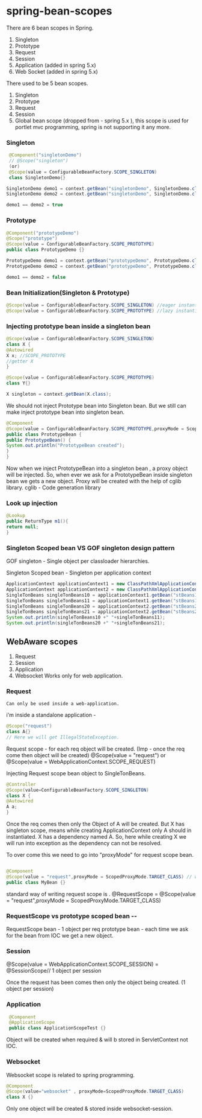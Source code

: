 # spring-bean-scopes

There are 6 bean scopes in Spring.

1. Singleton
2. Prototype
3. Request
4. Session
5. Application (added in spring 5.x)
6. Web Socket (added in spring 5.x)

There used to be 5 bean scopes.

1. Singleton
2. Prototype
3. Request
4. Session
5. Global bean scope (dropped from - spring 5.x ), this scope is used for portlet mvc programming, spring is not supporting it any more.

### Singleton

```java
 @Component("singletonDemo")
 // @Scope("singleton")
 (or)
 @Scope(value = ConfigurableBeanFactory.SCOPE_SINGLETON)
 class SingletonDemo{}

SingletonDemo demo1 = context.getBean("singletonDemo", SingletonDemo.class);
SingletonDemo demo2 = context.getBean("singletonDemo", SingletonDemo.class);

demo1 == demo2 = true
```

### Prototype

```java
@Component("prototypeDemo")
@Scope("prototype")
@Scope(value = ConfigurableBeanFactory.SCOPE_PROTOTYPE)
public class PrototypeDemo {}

PrototypeDemo demo1 = context.getBean("prototypeDemo", PrototypeDemo.class);
PrototypeDemo demo2 = context.getBean("prototypeDemo", PrototypeDemo.class);

demo1 == demo2 = false
```

### Bean Initialization(Singleton & Prototype)

```java
@Scope(value = ConfigurableBeanFactory.SCOPE_SINGLETON) //eager instantiation ()
@Scope(value = ConfigurableBeanFactory.SCOPE_PROTOTYPE) //lazy instantiation
```

### Injecting prototype bean inside a singleton bean

```java
@Scope(value = ConfigurableBeanFactory.SCOPE_SINGLETON)
class X {
@Autowired
X x; //SCOPE_PROTOTYPE
//getter X
}

@Scope(value = ConfigurableBeanFactory.SCOPE_PROTOTYPE)
class Y{}

X singleton = context.getBean(X.class);
```

We should not inject Prototype bean into Singleton bean.
But we still can make inject prototype bean into singleton bean.

```java
@Component
@Scope(value = ConfigurableBeanFactory.SCOPE_PROTOTYPE,proxyMode = ScopedProxyMode.TARGET_CLASS)
public class PrototypeBean {
public PrototypeBean() {
System.out.println("PrototypeBean created");
}
}
```

Now when we inject PrototypeBean into a singleton bean , a proxy object will be injected. So, when ever we ask for a PrototypeBean inside singleton bean we gets a new object.
Proxy will be created with the help of cglib library.
cglib - Code generation library

### Look up injection

```java
@Lookup
public ReturnType m1(){
return null;
}
```

### Singleton Scoped bean VS GOF singleton design pattern

GOF singleton - Single object per classloader hierarchies.

Singleton Scoped bean - Singleton per application context

```java
ApplicationContext applicationContext1 = new ClassPathXmlApplicationContext("application-context.xml");
ApplicationContext applicationContext2 = new ClassPathXmlApplicationContext("application-context2.xml");
SingleTonBeans singleTonBeans10 = applicationContext1.getBean("stBeans1", SingleTonBeans.class);
SingleTonBeans singleTonBeans11 = applicationContext1.getBean("stBeans1", SingleTonBeans.class);
SingleTonBeans singleTonBeans20 = applicationContext2.getBean("stBeans2", SingleTonBeans.class);
SingleTonBeans singleTonBeans21 = applicationContext2.getBean("stBeans2", SingleTonBeans.class);
System.out.println(singleTonBeans10 +" "+singleTonBeans11);
System.out.println(singleTonBeans20 +" "+singleTonBeans21);
```

## WebAware scopes

1. Request
2. Session
3. Application
4. Websocket
   Works only for web application.

### Request

    Can only be used inside a web-application.

i'm inside a standalone application -

```java
@Scope("request")
class A{}
// Here we will get IllegalStateException.
```

Request scope - for each req object will be created. (Imp - once the req come then object will be created)
@Scope(value = "request")
or
@Scope(value = WebApplicationContext.SCOPE_REQUEST)

Injecting Request scope bean object to SingleTonBeans.

```java
@Controller
@Scope(value=ConfigurableBeanFactory.SCOPE_SINGLETON)
class X {
@Autowired
A a;
}
```

Once the req comes then only the Object of A will be created.
But X has singleton scope, means while creating ApplicationContext only A should in instantiated.
X has a dependency named A.
So, here while creating X we will run into exception as the dependency can not be resolved.

To over come this we need to go into "proxyMode" for request scope bean.

```java

@Component
@Scope(value = "request",proxyMode = ScopedProxyMode.TARGET_CLASS) // with each req a new Object will be created for the bean
public class MyBean {}
```

standard way of writing request scope is .
@RequestScope = @Scope(value = "request",proxyMode = ScopedProxyMode.TARGET_CLASS)

### RequestScope vs prototype scoped bean --

RequestScope bean - 1 object per req
prototype bean - each time we ask for the bean from IOC we get a new object.

### Session

@Scope(value = WebApplicationContext.SCOPE_SESSION) = @SessionScope// 1 object per session

Once the request has been comes then only the object being created. (1 object per session)

### Application

```java
 @Component
 @ApplicationScope
 public class ApplicationScopeTest {}
```

Object will be created when required & will b stored in ServletContext not IOC.

### Websocket

Websocket scope is related to spring programming.

```java
@Component
@Scope(value="websocket" , proxyMode=ScopedProxyMode.TARGET_CLASS)
class X {}
```

Only one object will be created & stored inside websocket-session.

